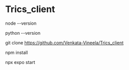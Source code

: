 # Trics_client

node --version

python --version

git clone https://github.com/Venkata-Vineela/Trics_client

npm install

npx expo start
